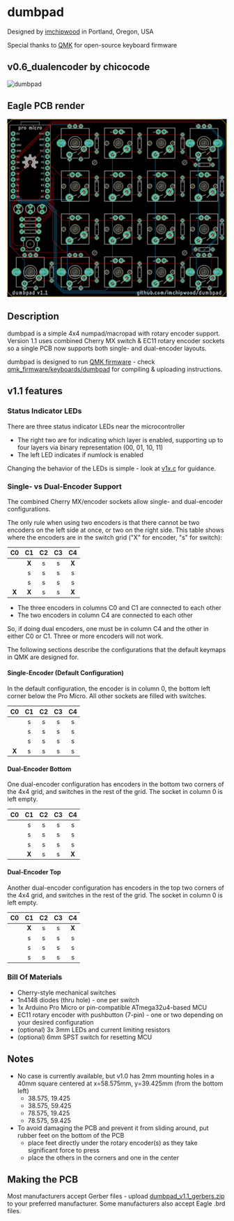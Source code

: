 # dumbpad
Designed by [imchipwood](https://www.github.com/imchipwood) in Portland, Oregon, USA

Special thanks to [QMK](https://www.qmk.fm) for open-source keyboard firmware

## v0.6_dualencoder by chicocode

![dumbpad](https://i.imgur.com/OkSRXWT.jpg)

## Eagle PCB render

![dumbpad](dumbpad.png)

## Description

dumbpad is a simple 4x4 numpad/macropad with rotary encoder support.
Version 1.1 uses combined Cherry MX switch & EC11 rotary encoder sockets so a single PCB now supports both single- and dual-encoder layouts.

dumbpad is designed to run [QMK firmware](https://github.com/qmk/qmk_firmware) - check [qmk_firmware/keyboards/dumbpad](https://github.com/qmk/qmk_firmware/tree/master/keyboards/dumbpad) for compiling & uploading instructions.

## v1.1 features

### Status Indicator LEDs

There are three status indicator LEDs near the microcontroller

- The right two are for indicating which layer is enabled, supporting up to four layers via binary representation (00, 01, 10, 11)
- The left LED indicates if numlock is enabled

Changing the behavior of the LEDs is simple - look at [v1x.c](https://github.com/imchipwood/qmk_firmware/blob/dumbpad_refactor/keyboards/dumbpad/v1x/v1x.c) for guidance.

### Single- vs Dual-Encoder Support

The combined Cherry MX/encoder sockets allow single- and dual-encoder configurations.

The only rule when using two encoders is that there cannot be two encoders on the left side at once, or two on the right side.
This table shows where the encoders are in the switch grid ("X" for encoder, "s" for switch):

| C0  | C1  | C2  | C3  | C4  |
|:---:|:---:|:---:|:---:|:---:|
|     |__X__|  s  |  s  |__X__|
|     |  s  |  s  |  s  |  s  |
|     |  s  |  s  |  s  |  s  |
|__X__|__X__|  s  |  s  |__X__|

- The three encoders in columns C0 and C1 are connected to each other
- The two encoders in column C4 are connected to each other

So, if doing dual encoders, one must be in column C4 and the other in either C0 or C1. Three or more encoders will not work.

The following sections describe the configurations that the default keymaps in QMK are designed for.

#### Single-Encoder (Default Configuration)

In the default configuration, the encoder is in column 0, the bottom left corner below the Pro Micro. All other sockets are filled with switches.

| C0  | C1  | C2  | C3  | C4  |
|:---:|:---:|:---:|:---:|:---:|
|     |  s  |  s  |  s  |  s  |
|     |  s  |  s  |  s  |  s  |
|     |  s  |  s  |  s  |  s  |
|__X__|  s  |  s  |  s  |  s  |

#### Dual-Encoder Bottom

One dual-encoder configuration has encoders in the bottom two corners of the 4x4 grid, and switches in the rest of the grid. The socket in column 0 is left empty.

| C0  | C1  | C2  | C3  | C4  |
|:---:|:---:|:---:|:---:|:---:|
|     |  s  |  s  |  s  |  s  |
|     |  s  |  s  |  s  |  s  |
|     |  s  |  s  |  s  |  s  |
|     |__X__|  s  |  s  |__X__|

#### Dual-Encoder Top

Another dual-encoder configuration has encoders in the top two corners of the 4x4 grid, and switches in the rest of the grid. The socket in column 0 is left empty.

| C0  | C1  | C2  | C3  | C4  |
|:---:|:---:|:---:|:---:|:---:|
|     |__X__|  s  |  s  |__X__|
|     |  s  |  s  |  s  |  s  |
|     |  s  |  s  |  s  |  s  |
|     |  s  |  s  |  s  |  s  |

### Bill Of Materials

- Cherry-style mechanical switches
- 1n4148 diodes (thru hole) - one per switch
- 1x Arduino Pro Micro or pin-compatible ATmega32u4-based MCU
- EC11 rotary encoder with pushbutton (7-pin) - one or two depending on your desired configuration
- (optional) 3x 3mm LEDs and current limiting resistors
- (optional) 6mm SPST switch for resetting MCU

## Notes

- No case is currently available, but v1.0 has 2mm mounting holes in a 40mm square centered at x=58.575mm, y=39.425mm (from the bottom left)
  - 38.575, 19.425
  - 38.575, 59.425
  - 78.575, 19.425
  - 78.575, 59.425
- To avoid damaging the PCB and prevent it from sliding around, put rubber feet on the bottom of the PCB
  - place feet directly under the rotary encoder(s) as they take significant force to press
  - place the others in the corners and one in the center

## Making the PCB

Most manufacturers accept Gerber files - upload [dumbpad_v1.1_gerbers.zip](./dumbpad_v1.1_gerbers.zip) to your preferred manufacturer. Some manufacturers also accept Eagle .brd files.

